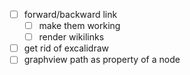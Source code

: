 - [ ] forward/backward link
  - [ ] make them working
  - [ ] render wikilinks
- [ ] get rid of excalidraw
- [ ] graphview path as property of a node
